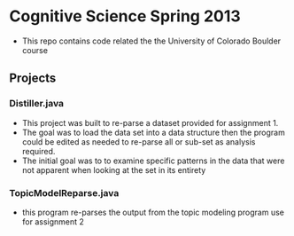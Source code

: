 # Cognitive Science Spring 2013
- This repo contains code related the the University of Colorado Boulder course

## Projects
### Distiller.java
- This project was built to re-parse a dataset provided for assignment 1.
- The goal was to load the data set into a data structure then the program could be edited as needed to re-parse all or sub-set as analysis required.
- The initial goal was to to examine specific patterns in the data that were not apparent when looking at the set in its entirety

### TopicModelReparse.java
- this program re-parses the output from the topic modeling program use for assignment 2